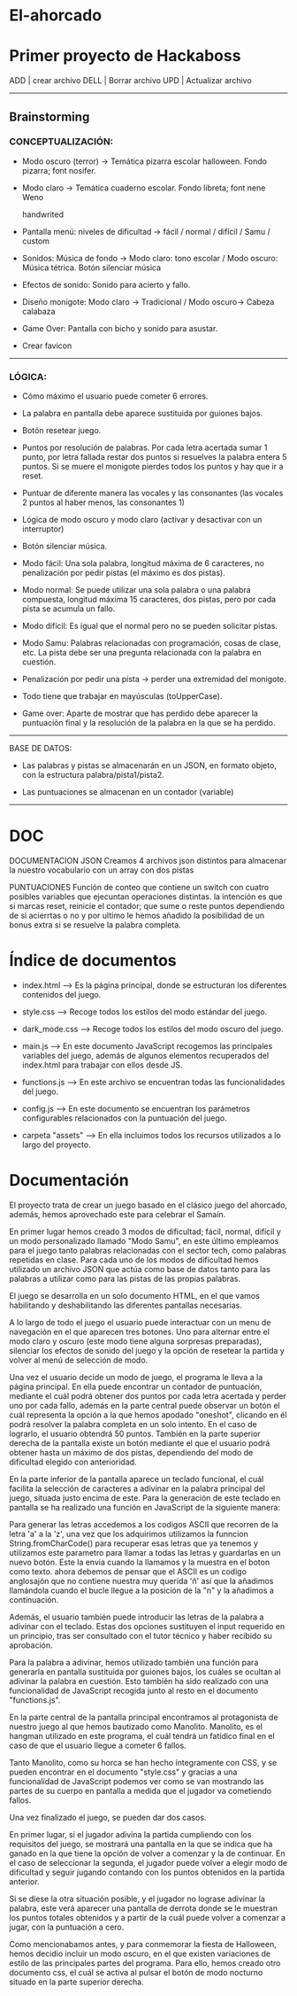 # El-ahorcado

# Primer proyecto de Hackaboss

ADD | crear archivo
DELL | Borrar archivo
UPD | Actualizar archivo

---

## Brainstorming

### CONCEPTUALIZACIÓN:

- Modo oscuro (terror) -> Temática pizarra escolar halloween. Fondo pizarra; font nosifer.

- Modo claro -> Temática cuaderno escolar. Fondo libreta; font <h>nene Weno</h> <p>handwrited</p>

- Pantalla menú: niveles de dificultad -> fácil / normal / difícil / Samu / custom

- Sonidos: Música de fondo -> Modo claro: tono escolar / Modo oscuro: Música tétrica. Botón silenciar música

- Efectos de sonido: Sonido para acierto y fallo.

- Diseño monigote: Modo claro -> Tradicional / Modo oscuro-> Cabeza calabaza

- Game Over: Pantalla con bicho y sonido para asustar.

- Crear favicon

---

### LÓGICA:

- Cómo máximo el usuario puede cometer 6 errores.

- La palabra en pantalla debe aparece sustituida por guiones bajos.

- Botón resetear juego.

- Puntos por resolución de palabras. Por cada letra acertada sumar 1 punto, por letra fallada restar dos puntos si resuelves la palabra entera 5 puntos. Si se muere el monigote pierdes todos los puntos y hay que ir a reset.

- Puntuar de diferente manera las vocales y las consonantes (las vocales 2 puntos al haber menos, las consonantes 1)

- Lógica de modo oscuro y modo claro (activar y desactivar con un interruptor)

- Botón silenciar música.

- Modo fácil: Una sola palabra, longitud máxima de 6 caracteres, no penalización por pedir pistas (el máximo es dos pistas).

- Modo normal: Se puede utilizar una sola palabra o una palabra compuesta, longitud máxima 15 caracteres, dos pistas, pero por cada pista se acumula un fallo.

- Modo difícil: Es igual que el normal pero no se pueden solicitar pistas.

- Modo Samu: Palabras relacionadas con programación, cosas de clase, etc. La pista debe ser una pregunta relacionada con la palabra en cuestión.

- Penalización por pedir una pista -> perder una extremidad del monigote.

- Todo tiene que trabajar en mayúsculas (toUpperCase).

- Game over: Aparte de mostrar que has perdido debe aparecer la puntuación final y la resolución de la palabra en la que se ha perdido.

---

BASE DE DATOS:

- Las palabras y pistas se almacenarán en un JSON, en formato objeto, con la estructura palabra/pista1/pista2.

- Las puntuaciones se almacenan en un contador (variable)

---
# DOC

DOCUMENTACION JSON
Creamos 4 archivos json distintos para almacenar la nuestro vocabulario con un array con dos pistas

PUNTUACIONES
Función de conteo que contiene un switch con cuatro posibles variables que ejecuntan operaciones distintas. la intención es que si marcas reset, reinicie el contador; que sume o reste puntos dependiendo de si acierrtas o no y por ultimo le hemos añadido la posibilidad de un bonus extra si se resuelve la palabra completa.



# Índice de documentos

- index.html --> Es la página principal, donde se estructuran los diferentes contenidos del juego.

- style.css --> Recoge todos los estilos del modo estándar del juego.

- dark_mode.css --> Recoge todos los estilos del modo oscuro del juego.

- main.js --> En este documento JavaScript recogemos las principales variables del juego, además de algunos elementos recuperados del index.html para trabajar con ellos desde JS.

- functions.js --> En este archivo se encuentran todas las funcionalidades del juego.

- config.js --> En este documento se encuentran los parámetros configurables relacionados con la puntuación del juego.

- carpeta "assets" --> En ella incluimos todos los recursos utilizados a lo largo del proyecto.

# Documentación

El proyecto trata de crear un juego basado en el clásico juego del ahorcado, además, hemos aprovechado este para celebrar el Samaín.

En primer lugar hemos creado 3 modos de dificultad; fácil, normal, difícil y un modo personalizado llamado "Modo Samu", en este último empleamos para el juego tanto palabras relacionadas con el sector tech, como palabras repetidas en clase. Para cada uno de los modos de dificultad hemos utilizado un archivo JSON que actúa como base de datos tanto para las palabras a utilizar como para las pistas de las propias palabras.

El juego se desarrolla en un solo documento HTML, en el que vamos habilitando y deshabilitando las diferentes pantallas necesarias.

A lo largo de todo el juego el usuario puede interactuar con un menu de navegación en el que aparecen tres botones. Uno para alternar entre el modo claro y oscuro (este modo tiene alguna sorpresas preparadas), silenciar los efectos de sonido del juego y la opción de resetear la partida y volver al menú de selección de modo.

Una vez el usuario decide un modo de juego, el programa le lleva a la página principal. En ella puede encontrar un contador de puntuación, mediante el cuál podrá obtener dos puntos por cada letra acertada y perder uno por cada fallo, además en la parte central puede observar un botón el cuál representa la opción a la que hemos apodado "oneshot", clicando en él podrá resolver la palabra completa en un solo intento. En el caso de lograrlo, el usuario obtendrá 50 puntos. También en la parte superior derecha de la pantalla existe un botón mediante el que el usuario podrá obtener hasta un máximo de dos pistas, dependiendo del modo de dificultad elegido con anterioridad.

En la parte inferior de la pantalla aparece un teclado funcional, el cuál facilita la selección de caracteres a adivinar en la palabra principal del juego, situada justo encima de este. Para la generación de este teclado en pantalla se ha realizado una función en JavaScript de la siguiente manera:

Para generar las letras accedemos a los codigos ASCII que recorren de la letra 'a' a la 'z', una vez que los adquirimos utilizamos la funncion String.fromCharCode() para recuperar esas letras que ya tenemos y utilizamos este parametro para llamar a todas las letras y guardarlas en un nuevo botón. Este la envia cuando la llamamos y la muestra en el boton como texto. ahora debemos de pensar que el ASCII es un codigo anglosajón que no contiene nuestra muy querida 'ñ' así  que la añadimos llamándola cuando el bucle llegue a la posición de la "n" y la añadimos a continuación.

Además, el usuario también puede introducir las letras de la palabra a adivinar con el teclado. Estas dos opciones sustituyen el input requerido en un principio, tras ser consultado con el tutor técnico y haber recibido su aprobación.

Para la palabra a adivinar, hemos utilizado también una función para generarla en pantalla sustituida por guiones bajos, los cuáles se ocultan al adivinar la palabra en cuestión. Esto también ha sido realizado con una funcionalidad de JavaScript recogida junto al resto en el documento "functions.js".

En la parte central de la pantalla principal encontramos al protagonista de nuestro juego al que hemos bautizado como Manolito.
Manolito, es el hangman utilizado en este programa, el cuál tendrá un fatídico final en el caso de que el usuario llegue a cometer 6 fallos.

Tanto Manolito, como su horca se han hecho íntegramente con CSS, y se pueden encontrar en el documento "style.css" y gracias a una funcionalidad de JavaScript podemos ver como se van mostrando las partes de su cuerpo en pantalla a medida que el jugador va cometiendo fallos.

Una vez finalizado el juego, se pueden dar dos casos. 

En primer lugar, si el jugador adivina la partida cumpliendo con los requisitos del juego, se mostrará una pantalla en la que se indica que ha ganado en la que tiene la opción de volver a comenzar y la de continuar. En el caso de seleccionar la segunda, el jugador puede volver a elegir modo de dificultad y seguir jugando contando con los puntos obtenidos en la partida anterior.

Si se diese la otra situación posible, y el jugador no lograse adivinar la palabra, este verá aparecer una pantalla de derrota donde se le muestran los puntos totales obtenidos y a partir de la cuál puede volver a comenzar a jugar, con la puntuación a cero.

Como mencionabamos antes, y para conmemorar la fiesta de Halloween, hemos decidio incluir un modo oscuro, en el que existen variaciones de estilo de las principales partes del programa. Para ello, hemos creado otro documento css, el cuál se activa al pulsar el botón de modo nocturno situado en la parte superior derecha.
